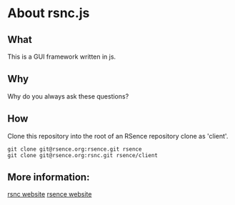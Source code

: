 # About rsnc.js

## What
This is a GUI framework written in js.

## Why
Why do you always ask these questions?

## How
Clone this repository into the root of an RSence repository clone as 'client'.

    git clone git@rsence.org:rsence.git rsence
    git clone git@rsence.org:rsnc.git rsence/client

## More information:
[rsnc website](http://rsnc.io/)
[rsence website](http://rsence.org/)
